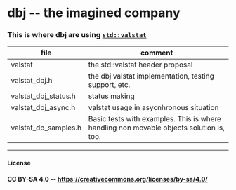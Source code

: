 # dbj -- the imagined company

### This is where dbj are using [`std::valstat`](./valstat)

| file | comment
| -----|--------
|valstat| the std::valstat header proposal
| valstat_dbj.h| the dbj valstat implementation, testing support, etc.
|valstat_dbj_status.h | status making
| valstat_dbj_async.h | valstat usage in asycnhronous situation
| valstat_db_samples.h |Basic tests with examples. This is where handling non movable objects solution is, too.

---
#### License
#### CC BY-SA 4.0 -- https://creativecommons.org/licenses/by-sa/4.0/ 
